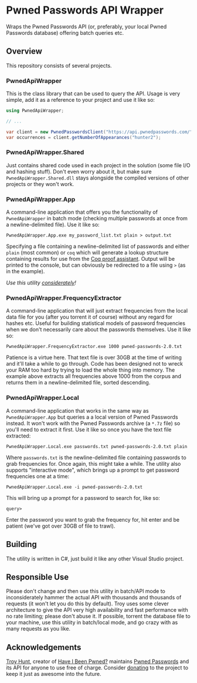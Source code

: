 # Pwned Passwords API Wrapper
Wraps the Pwned Passwords API (or, preferably, your local Pwned Passwords database) offering batch queries etc.

## Overview
This repository consists of several projects.

### PwnedApiWrapper
This is the class library that can be used to query the API. Usage is very simple, add it as a reference to your project and use it like so:

```csharp
using PwnedApiWrapper;

// ...

var client = new PwnedPasswordsClient("https://api.pwnedpasswords.com/");
var occurrences = client.getNumberOfAppearances("hunter2");
```

### PwnedApiWrapper.Shared
Just contains shared code used in each project in the solution (some file I/O and hashing stuff). Don't even worry about it, but make sure `PwnedApiWrapper.Shared.dll` stays alongside the compiled versions of other projects or they won't work.

### PwnedApiWrapper.App
A command-line application that offers you the functionality of `PwnedApiWrapper` in batch mode (checking multiple passwords at once from a newline-delimited file). Use it like so:

```
PwnedApiWrapper.App.exe my_password_list.txt plain > output.txt
```

Specifying a file containing a newline-delimited list of passwords and either `plain` (most common) or `coq` which will generate a lookup structure containing results for use from the [Coq proof assistant](https://coq.inria.fr). Output will be printed to the console, but can obviously be redirected to a file using `>` (as in the example).

*Use this utility [considerately](#responsible-use)!*

### PwnedApiWrapper.FrequencyExtractor
A command-line application that will just extract frequencies from the local data file for you (after you torrent it of course) without any regard for hashes etc. Useful for building statistical models of password frequencies when we don't necessarily care about the passwords themselves. Use it like so:

```
PwnedApiWrapper.FrequencyExtractor.exe 1000 pwned-passwords-2.0.txt
```

Patience is a virtue here. That text file is over 30GB at the time of writing and it'll take a while to go through. Code has been designed not to wreck your RAM too hard by trying to load the whole thing into memory. The example above extracts all frequencies above 1000 from the corpus and returns them in a newline-delimited file, sorted descending.

### PwnedApiWrapper.Local
A command-line application that works in the same way as `PwnedApiWrapper.App` but queries a a local version of Pwned Passwords instead. It won't work with the Pwned Passwords archive (a `*.7z` file) so you'll need to extract it first. Use it like so once you have the text file extracted:

```
PwnedApiWrapper.Local.exe passwords.txt pwned-passwords-2.0.txt plain
```

Where `passwords.txt` is the newline-delimited file containing passwords to grab frequencies for. Once again, this might take a while. The utility also supports "interactive mode", which brings up a prompt to get password frequencies one at a time:

```
PwnedApiWrapper.Local.exe -i pwned-passwords-2.0.txt
```

This will bring up a prompt for a password to search for, like so:

```
query> 
```

Enter the password you want to grab the frequency for, hit enter and be patient (we've got over 30GB of file to trawl).

## Building
The utility is written in C#, just build it like any other Visual Studio project.

## Responsible Use
Please don't change and then use this utility in batch/API mode to inconsiderately hammer the actual API with thousands and thousands of requests (it won't let you do this by default). Troy uses some clever architecture to give the API very high availability and fast performance with no rate limiting; please don't abuse it. If possible, torrent the database file to your machine, use this utility in batch/local mode, and go crazy with as many requests as you like.

## Acknowledgements
[Troy Hunt](https://www.troyhunt.com), creator of [Have I Been Pwned?](https://haveibeenpwned.com) maintains [Pwned Passwords](https://haveibeenpwned.com/Passwords) and its API for anyone to use free of charge. Consider [donating](https://haveibeenpwned.com/Donate) to the project to keep it just as awesome into the future. 
